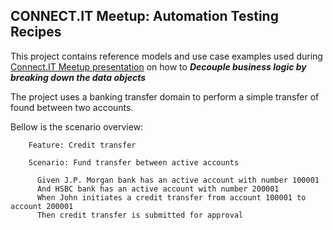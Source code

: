 ## CONNECT.IT Meetup: Automation Testing Recipes

This project contains reference models and use case examples used during 
[Connect.IT Meetup presentation](https://www.meetup.com/Connect-IT-Meetup-in-Chisinau/events/251228042/)
on how to **_Decouple business logic by breaking down the data objects_**

The project uses a banking transfer domain to perform a simple transfer of found between two accounts.

Bellow is the scenario overview:

```gherkin
    Feature: Credit transfer
  
    Scenario: Fund transfer between active accounts
  
      Given J.P. Morgan bank has an active account with number 100001
      And HSBC bank has an active account with number 200001
      When John initiates a credit transfer from account 100001 to account 200001
      Then credit transfer is submitted for approval
```

